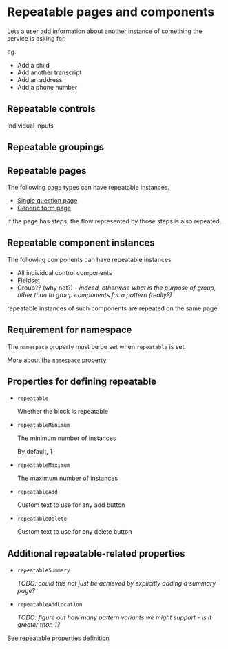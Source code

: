# Repeatable pages and components

Lets a user add information about another instance of something the service is asking for.

eg.

- Add a child
- Add another transcript
- Add an address
- Add a phone number


## Repeatable controls

Individual inputs

## Repeatable groupings

## Repeatable pages

The following page types can have repeatable instances.

- [Single question page](/page/pageSingleQuestion)
- [Generic form page](/page/pageForm)

If the page has steps, the flow represented by those steps is also repeated.

## Repeatable component instances

The following components can have repeatable instances

- All individual control components
- [Fieldset](/component/fieldset)
- Group?? (why not?) - *indeed, otherwise what is the purpose of group, other than to group components for a pattern (really?)*

repeatable instances of such components are repeated on the same page.

## Requirement for namespace

The `namespace` property must be be set when `repeatable` is set.

[More about the `namespace` property](namespace)


## Properties for defining repeatable
- `repeatable`

  Whether the block is repeatable
- `repeatableMinimum`

  The minimum number of instances

  By default, 1
- `repeatableMaximum`

  The maximum number of instances
- `repeatableAdd`

  Custom text to use for any add button
- `repeatableDelete`

  Custom text to use for any delete button

## Additional repeatable-related properties
- `repeatableSummary`

  *TODO: could this not just be achieved by explicitly adding a summary page?*
- `repeatableAddLocation`

  *TODO: figure out how many pattern variants we might support - is it greater than 1?*



[See repeatable properties definition](/definition/repeatable)



<!--
Some services allow citizens to provide details of an arbitrary number of relevant entitiies, e.g. children. 

**What this could look like**
A syntax in the JSON schema that allows "add another/now I'm finished"
-->
<!--
If a question asks a citizen if they have a certain number of something, then a user journey is repeated as many times as required. E.g. A question asks how many children the user has then a the next x number of screens are repeated as many times as necessary (e.g. finding out details about all of the children).
-->